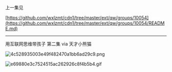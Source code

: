 
上一集见

[https://github.com/wxlzmt/cdn1/tree/master/ext/qw/groups/10054](https://github.com/wxlzmt/cdn1/tree/master/ext/qw/groups/10054/README.md)

---

用互联网思维带孩子 第二集 via 天才小熊猫

![4c528935003e49f482470a1bb6ad29c9.png](https://wxlzmt.github.io/cdn1/ext/qw/groups/10050/4c528935003e49f482470a1bb6ad29c9.png)

![e69880e3c7524515ac262926c8f4b5b4.gif](https://wxlzmt.github.io/cdn1/ext/qw/groups/10050/e69880e3c7524515ac262926c8f4b5b4.gif)


